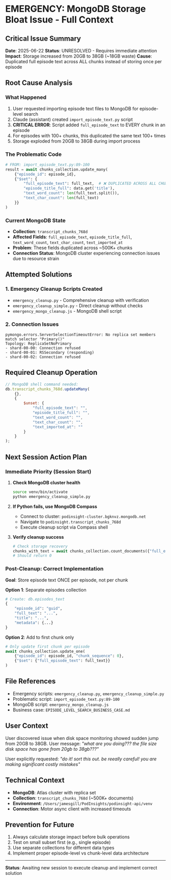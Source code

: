 # EMERGENCY: MongoDB Storage Bloat Issue - Full Context

## Critical Issue Summary
**Date**: 2025-06-22
**Status**: UNRESOLVED - Requires immediate attention
**Impact**: Storage increased from 20GB to 38GB (~18GB waste)
**Cause**: Duplicated full episode text across ALL chunks instead of storing once per episode

## Root Cause Analysis

### What Happened
1. User requested importing episode text files to MongoDB for episode-level search
2. Claude (assistant) created `import_episode_text.py` script
3. **CRITICAL ERROR**: Script added `full_episode_text` to EVERY chunk in an episode
4. For episodes with 100+ chunks, this duplicated the same text 100+ times
5. Storage exploded from 20GB to 38GB during import process

### The Problematic Code
```python
# FROM: import_episode_text.py:89-100
result = await chunks_collection.update_many(
    {"episode_id": episode_id},
    {"$set": {
        "full_episode_text": full_text,  # ❌ DUPLICATED ACROSS ALL CHUNKS
        "episode_title_full": data.get('title'),
        "text_word_count": len(full_text.split()),
        "text_char_count": len(full_text)
    }}
)
```

### Current MongoDB State
- **Collection**: `transcript_chunks_768d`
- **Affected Fields**: `full_episode_text`, `episode_title_full`, `text_word_count`, `text_char_count`, `text_imported_at`
- **Problem**: These fields duplicated across ~500K+ chunks
- **Connection Status**: MongoDB cluster experiencing connection issues due to resource strain

## Attempted Solutions

### 1. Emergency Cleanup Scripts Created
- `emergency_cleanup.py` - Comprehensive cleanup with verification
- `emergency_cleanup_simple.py` - Direct cleanup without checks
- `emergency_mongo_cleanup.js` - MongoDB shell script

### 2. Connection Issues
```
pymongo.errors.ServerSelectionTimeoutError: No replica set members match selector "Primary()"
Topology: ReplicaSetNoPrimary
- shard-00-00: Connection refused
- shard-00-01: RSSecondary (responding)
- shard-00-02: Connection refused
```

## Required Cleanup Operation
```javascript
// MongoDB shell command needed:
db.transcript_chunks_768d.updateMany(
    {},
    {
        $unset: {
            "full_episode_text": "",
            "episode_title_full": "",
            "text_word_count": "",
            "text_char_count": "",
            "text_imported_at": ""
        }
    }
);
```

## Next Session Action Plan

### Immediate Priority (Session Start)
1. **Check MongoDB cluster health**
   ```bash
   source venv/bin/activate
   python emergency_cleanup_simple.py
   ```

2. **If Python fails, use MongoDB Compass**
   - Connect to cluster: `podinsight-cluster.bgknvz.mongodb.net`
   - Navigate to `podinsight.transcript_chunks_768d`
   - Execute cleanup script via Compass shell

3. **Verify cleanup success**
   ```python
   # Check storage recovery
   chunks_with_text = await chunks_collection.count_documents({"full_episode_text": {"$exists": True}})
   # Should return 0
   ```

### Post-Cleanup: Correct Implementation
**Goal**: Store episode text ONCE per episode, not per chunk

**Option 1**: Separate episodes collection
```python
# Create: db.episodes_text
{
    "episode_id": "guid",
    "full_text": "...",
    "title": "...",
    "metadata": {...}
}
```

**Option 2**: Add to first chunk only
```python
# Only update first chunk per episode
await chunks_collection.update_one(
    {"episode_id": episode_id, "chunk_sequence": 0},
    {"$set": {"full_episode_text": full_text}}
)
```

## File References
- Emergency scripts: `emergency_cleanup.py`, `emergency_cleanup_simple.py`
- Problematic script: `import_episode_text.py:89-100`
- MongoDB script: `emergency_mongo_cleanup.js`
- Business case: `EPISODE_LEVEL_SEARCH_BUSINESS_CASE.md`

## User Context
User discovered issue when disk space monitoring showed sudden jump from 20GB to 38GB. User message: *"what are you doing??? the file size disk space has gone from 20gb to 38gb???"*

User explicitly requested: *"do it! sort this out. be reeally careful! you are making significant costly mistakes"*

## Technical Context
- **MongoDB**: Atlas cluster with replica set
- **Collection**: `transcript_chunks_768d` (~500K+ documents)
- **Environment**: `/Users/jamesgill/PodInsights/podinsight-api/venv`
- **Connection**: Motor async client with increased timeouts

## Prevention for Future
1. Always calculate storage impact before bulk operations
2. Test on small subset first (e.g., single episode)
3. Use separate collections for different data types
4. Implement proper episode-level vs chunk-level data architecture

---
**Status**: Awaiting new session to execute cleanup and implement correct solution
